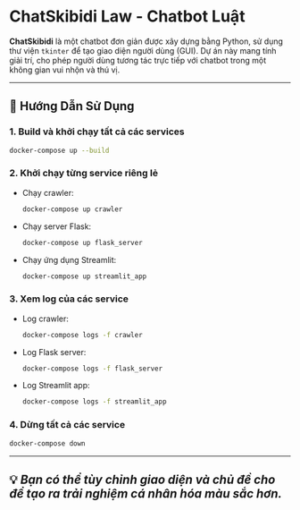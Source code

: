 
# ChatSkibidi Law - Chatbot Luật

**ChatSkibidi** là một chatbot đơn giản được xây dựng bằng Python, sử dụng thư viện `tkinter` để tạo giao diện người dùng (GUI). Dự án này mang tính giải trí, cho phép người dùng tương tác trực tiếp với chatbot trong một không gian vui nhộn và thú vị.

---
## 🚀 Hướng Dẫn Sử Dụng

### 1. Build và khởi chạy tất cả các services
```bash
docker-compose up --build
```

### 2. Khởi chạy từng service riêng lẻ

- Chạy crawler:
  ```bash
  docker-compose up crawler
  ```
- Chạy server Flask:
  ```bash
  docker-compose up flask_server
  ```
- Chạy ứng dụng Streamlit:
  ```bash
  docker-compose up streamlit_app
  ```
### 3. Xem log của các service
- Log crawler:
  ```bash
  docker-compose logs -f crawler
  ```
- Log Flask server:
  ```bash
  docker-compose logs -f flask_server
  ```
- Log Streamlit app:
  ```bash
  docker-compose logs -f streamlit_app
  ```
### 4. Dừng tất cả các service
```bash
docker-compose down
```
---
💡 *Bạn có thể tùy chỉnh giao diện và chủ đề cho để tạo ra trải nghiệm cá nhân hóa màu sắc hơn.*
---
